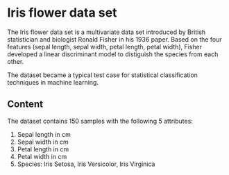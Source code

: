 # Iris flower data set #
The Iris flower data set is a multivariate data set introduced by British statistician and biologist Ronald Fisher in his 1936 paper. Based on the four features (sepal length, sepal width, petal length, petal width), Fisher developed a linear discriminant model to distiguish the species from each other.

The dataset became a typical test case for statistical classification techniques in machine learning. 

## Content ##
The dataset contains 150 samples with the following 5 attributes:
1. Sepal length in cm
2. Sepal width in cm
3. Petal length in cm
4. Petal width in cm
5. Species: Iris Setosa, Iris Versicolor, Iris Virginica
